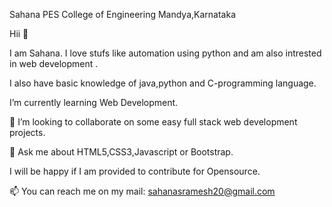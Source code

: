  Sahana	
PES College of Engineering
Mandya,Karnataka

Hii   👋

I am Sahana.
I love stufs like automation  using python and am also intrested in web development .

I also have basic knowledge of java,python and C-programming language.

 I’m currently learning Web Development.
 
👯 I’m looking to collaborate on some easy full stack web development projects.

💬 Ask me about HTML5,CSS3,Javascript or Bootstrap.

I will be  happy if I am provided to contribute for Opensource.

📫 You can reach me on my mail: sahanasramesh20@gmail.com
